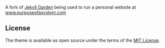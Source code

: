 A fork of [Jekyll Garden](https://github.com/maximevaillancourt/digital-garden-jekyll-template) being used to run a personal website at www.purposeofasystem.com


## License

The theme is available as open source under the terms of the [MIT License](http://opensource.org/licenses/MIT).

